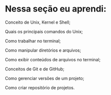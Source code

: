 # Nessa seção eu aprendi:

Conceito de Unix, Kernel e Shell;

Quais os principais comandos do Unix;

Como trabalhar no terminal;

Como manipular diretórios e arquivos;

Como exibir conteúdos de arquivos no terminal;

Conceitos de Git e de GitHub;

Como gerenciar versões de um projeto;

Como criar repositório de projetos.